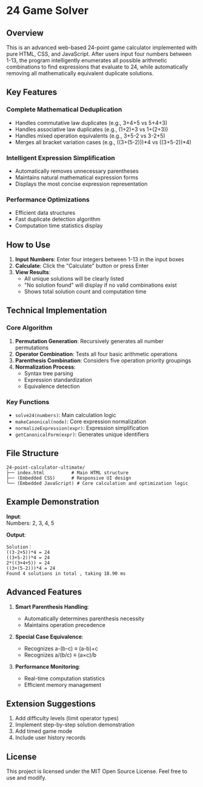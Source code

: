 # 24 Game Solver

## Overview

This is an advanced web-based 24-point game calculator implemented with pure HTML, CSS, and JavaScript. After users input four numbers between 1-13, the program intelligently enumerates all possible arithmetic combinations to find expressions that evaluate to 24, while automatically removing all mathematically equivalent duplicate solutions.

## Key Features

### Complete Mathematical Deduplication
- Handles commutative law duplicates (e.g., 3+4+5 vs 5+4+3)
- Handles associative law duplicates (e.g., (1+2)+3 vs 1+(2+3))
- Handles mixed operation equivalents (e.g., 3+5-2 vs 3-2+5)
- Merges all bracket variation cases (e.g., ((3+(5-2)))*4 vs ((3+5-2))*4)

### Intelligent Expression Simplification
- Automatically removes unnecessary parentheses
- Maintains natural mathematical expression forms
- Displays the most concise expression representation

### Performance Optimizations
- Efficient data structures
- Fast duplicate detection algorithm
- Computation time statistics display

## How to Use

1. **Input Numbers**: Enter four integers between 1-13 in the input boxes
2. **Calculate**: Click the "Calculate" button or press Enter
3. **View Results**:
   - All unique solutions will be clearly listed
   - "No solution found" will display if no valid combinations exist
   - Shows total solution count and computation time

## Technical Implementation

### Core Algorithm

1. **Permutation Generation**: Recursively generates all number permutations
2. **Operator Combination**: Tests all four basic arithmetic operations
3. **Parenthesis Combination**: Considers five operation priority groupings
4. **Normalization Process**:
   - Syntax tree parsing
   - Expression standardization
   - Equivalence detection

### Key Functions

- `solve24(numbers)`: Main calculation logic
- `makeCanonical(node)`: Core expression normalization
- `normalizeExpression(expr)`: Expression simplification
- `getCanonicalForm(expr)`: Generates unique identifiers

## File Structure

```
24-point-calculator-ultimate/
├── index.html          # Main HTML structure
├── (Embedded CSS)      # Responsive UI design
└── (Embedded JavaScript) # Core calculation and optimization logic
```

## Example Demonstration

**Input**:  
Numbers: 2, 3, 4, 5

**Output**:
```
Solution：
((3-2+5))*4 = 24
((3+5-2))*4 = 24
2*((3+4+5)) = 24
((3+(5-2)))*4 = 24
Found 4 solutions in total , taking 18.90 ms
```

## Advanced Features

1. **Smart Parenthesis Handling**:
   - Automatically determines parenthesis necessity
   - Maintains operation precedence

2. **Special Case Equivalence**:
   - Recognizes a-(b-c) ≡ (a-b)+c
   - Recognizes a/(b/c) ≡ (a×c)/b

3. **Performance Monitoring**:
   - Real-time computation statistics
   - Efficient memory management

## Extension Suggestions

1. Add difficulty levels (limit operator types)
2. Implement step-by-step solution demonstration
3. Add timed game mode
4. Include user history records

## License

This project is licensed under the MIT Open Source License. Feel free to use and modify.
